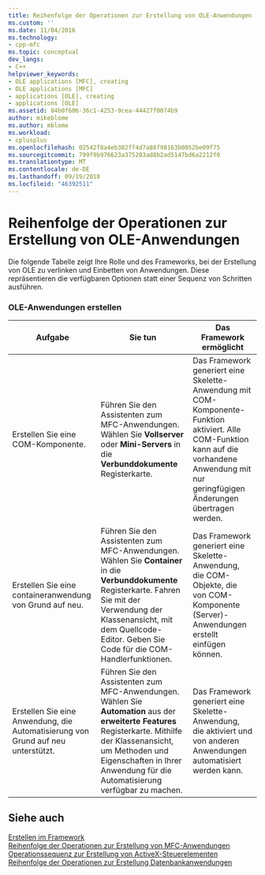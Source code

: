 ```yaml
---
title: Reihenfolge der Operationen zur Erstellung von OLE-Anwendungen | Microsoft-Dokumentation
ms.custom: ''
ms.date: 11/04/2016
ms.technology:
- cpp-mfc
ms.topic: conceptual
dev_langs:
- C++
helpviewer_keywords:
- OLE applications [MFC], creating
- OLE applications [MFC]
- applications [OLE], creating
- applications [OLE]
ms.assetid: 84b0f606-36c1-4253-9cea-44427f0074b9
author: mikeblome
ms.author: mblome
ms.workload:
- cplusplus
ms.openlocfilehash: 02542f8a4eb382ff4d7a88f98163b0052be09f75
ms.sourcegitcommit: 799f9b976623a375203ad8b2ad5147bd6a2212f0
ms.translationtype: MT
ms.contentlocale: de-DE
ms.lasthandoff: 09/19/2018
ms.locfileid: "46392511"
---
```

# <a name="sequence-of-operations-for-creating-ole-applications"></a>Reihenfolge der Operationen zur Erstellung von OLE-Anwendungen

Die folgende Tabelle zeigt Ihre Rolle und des Frameworks, bei der Erstellung von OLE zu verlinken und Einbetten von Anwendungen. Diese repräsentieren die verfügbaren Optionen statt einer Sequenz von Schritten ausführen.

### <a name="creating-ole-applications"></a>OLE-Anwendungen erstellen

|Aufgabe|Sie tun|Das Framework ermöglicht|
|----------|------------|------------------------|
|Erstellen Sie eine COM-Komponente.|Führen Sie den Assistenten zum MFC-Anwendungen. Wählen Sie **Vollserver** oder **Mini-Servers** in die **Verbunddokumente** Registerkarte.|Das Framework generiert eine Skelette-Anwendung mit COM-Komponente-Funktion aktiviert. Alle COM-Funktion kann auf die vorhandene Anwendung mit nur geringfügigen Änderungen übertragen werden.|
|Erstellen Sie eine containeranwendung von Grund auf neu.|Führen Sie den Assistenten zum MFC-Anwendungen. Wählen Sie **Container** in die **Verbunddokumente** Registerkarte. Fahren Sie mit der Verwendung der Klassenansicht, mit dem Quellcode-Editor. Geben Sie Code für die COM-Handlerfunktionen.|Das Framework generiert eine Skelette-Anwendung, die COM-Objekte, die von COM-Komponente (Server)-Anwendungen erstellt einfügen können.|
|Erstellen Sie eine Anwendung, die Automatisierung von Grund auf neu unterstützt.|Führen Sie den Assistenten zum MFC-Anwendungen. Wählen Sie **Automation** aus der **erweiterte Features** Registerkarte. Mithilfe der Klassenansicht, um Methoden und Eigenschaften in Ihrer Anwendung für die Automatisierung verfügbar zu machen.|Das Framework generiert eine Skelette-Anwendung, die aktiviert und von anderen Anwendungen automatisiert werden kann.|

## <a name="see-also"></a>Siehe auch

[Erstellen im Framework](../mfc/building-on-the-framework.md)<br/>
[Reihenfolge der Operationen zur Erstellung von MFC-Anwendungen](../mfc/sequence-of-operations-for-building-mfc-applications.md)<br/>
[Operationssequenz zur Erstellung von ActiveX-Steuerelementen](../mfc/sequence-of-operations-for-creating-activex-controls.md)<br/>
[Reihenfolge der Operationen zur Erstellung Datenbankanwendungen](../mfc/sequence-of-operations-for-creating-database-applications.md)

